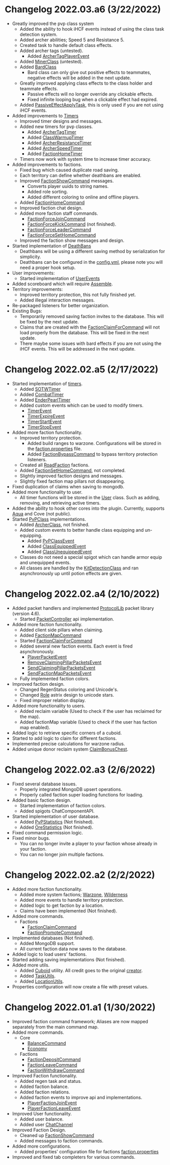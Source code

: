 # Changelog 2022.03.a6 (3/22/2022)
- Greatly improved the pvp class system
  - Added the ability to hook iHCF events instead of using the class task detection system.
  - Added archer abilities; Speed 5 and Resistance 5.
  - Created task to handle default class effects.
  - Added archer tags (untested).
    - Added [ArcherTagPlayerEvent](https://github.com/HackusatePvP/hcr-core/tree/main/src/main/java/dev/hcr/hcf/pvpclass/events/archer/ArcherTagPlayerEvent.java)
  - Added [MinerClass]() (untested).
  - Added [BardClass]()
    - Bard class can only give out positive effects to teammates, negative effects will be added in the next update.
  - Greatly improved applying class effects to the class holder and teammate effects.
    - Passive effects will no longer override any clickable effects.
    - Fixed infinite looping bug when a clickable effect had expired.
  - Added [PassiveEffectApplyTask](https://github.com/HackusatePvP/hcr-core/tree/main/src/main/java/dev/hcr/hcf/pvpclass/tasks/PassiveEffectApplyTask.), this is only used if you are not using iHCF events.
- Added improvements to [Timers](https://github.com/HackusatePvP/hcr-core/blob/main/src/main/java/dev/hcr/hcf/timers/Timer.java)
  - Improved timer designs and messages.
  - Added new timers for pvp classes.
    - Added [ArcherTagTimer](https://github.com/HackusatePvP/hcr-core/tree/main/src/main/java/dev/hcr/hcf/timers/types/player/ArcherTagTimer.java)
    - Added [ClassWarmupTimer](https://github.com/HackusatePvP/hcr-core/tree/main/src/main/java/dev/hcr/hcf/timers/types/player/ClassWarmupTimer.java)
    - Added [ArcherResistanceTimer](https://github.com/HackusatePvP/hcr-core/tree/main/src/main/java/dev/hcr/hcf/timers/types/player/effects/ArcherResistanceTimer.java)
    - Added [ArcherSpeedTimer](https://github.com/HackusatePvP/hcr-core/tree/main/src/main/java/dev/hcr/hcf/timers/types/player/effects/ArcherSpeedTimer.java)
    - Added [FactionHomeTimer](https://github.com/HackusatePvP/hcr-core/tree/main/src/main/java/dev/hcr/hcf/timers/types/player/faction/FactionHomeTimer.java)
  - Timers now work with system time to increase timer accuracy.
- Added improvements to factions.
  - Fixed bug which caused duplicate road saving.
  - Each territory can define whether deathbans are enabled.   
  - Improved [FactionShowCommand](https://github.com/HackusatePvP/hcr-core/blob/main/src/main/java/dev/hcr/hcf/factions/commands/member/FactionShowCommand.java) messages.
    - Converts player uuids to string names.
    - Added role sorting.
    - Added different coloring to online and offline players.
  - Added [FactionHomeCommand](https://github.com/HackusatePvP/hcr-core/tree/main/src/main/java/dev/hcr/hcf/factions/commands/member/FactionHomeCommand.java)  
  - Improved faction chat design.
  - Added more faction staff commands.
    - [FactionForceJoinCommand](https://github.com/HackusatePvP/hcr-core/tree/main/src/main/java/dev/hcr/hcf/factions/commands/staff/FactionForceJoinCommand,java)
    - [FactionForceKickCommand](https://github.com/HackusatePvP/hcr-core/tree/main/src/main/java/dev/hcr/hcf/factions/commands/staff/FactionForceKickCommand.java) (not finished).
    - [FactionForceLeaderCommand](https://github.com/HackusatePvP/hcr-core/tree/main/src/main/java/dev/hcr/hcf/factions/commands/staff/FactionForceLeaderCommand.java)
    - [FactionForceSetHomeCommand](https://github.com/HackusatePvP/hcr-core/tree/main/src/main/java/dev/hcr/hcf/factions/commands/staff/FactionForceSetHomeCommand.java)
  - Improved the faction show messages and design.
- Started implementation of [DeathBans](https://github.com/HackusatePvP/hcr-core/tree/main/src/main/java/dev/hcr/hcf/deathbans/DeathBan.java)
  - Deathbans will be using a different saving method by serialization for simplicity.
  - Deathbans can be configured in the [config.yml](https://github.com/HackusatePvP/hcr-core/tree/main/src/main/resources/config.yml), please note you will need a proper hook setup.
- User improvements:
  - Started implementation of [UserEvents](https://github.com/HackusatePvP/hcr-core/tree/main/src/main/java/dev/hcr/hcf/users/UserEvent.java)
- Added scoreboard which will require [Assemble](https://github.com/ThatKawaiiSam/Assemble).
- Territory improvements:
  - Improved territory protection, this not fully finished yet.
  - Added illegal interaction messages.
- Re-packaged listeners for better organization.  
- Existing Bugs:
  - Temporarily removed saving faction invites to the database. This will be fixed by the next update.
  - Claims that are created with the [FactionClaimForCommand](https://github.com/HackusatePvP/hcr-core/blob/main/src/main/java/dev/hcr/hcf/factions/commands/staff/FactionClaimForCommand.java) will not load properly from the database. This will be fixed in the next update.
  - There maybe some issues with bard effects if you are not using the iHCF events. This will be addressed in the next update.

# Changelog 2022.02.a5 (2/17/2022)
- Started implementation of [timers](https://github.com/HackusatePvP/hcr-core/blob/main/src/main/java/dev/hcr/hcf/timers/Timer.java).
  - Added [SOTWTimer](https://github.com/HackusatePvP/hcr-core/blob/main/src/main/java/dev/hcr/hcf/timers/types/server/SOTWTimer.java)
  - Added [CombatTimer](https://github.com/HackusatePvP/hcr-core/blob/main/src/main/java/dev/hcr/hcf/timers/types/player/CombatTimer.java)
  - Added [EnderPearlTimer](https://github.com/HackusatePvP/hcr-core/blob/main/src/main/java/dev/hcr/hcf/timers/types/player/EnderPearlTimer.java)
  - Added custom events which can be used to modify timers.
    - [TimerEvent](https://github.com/HackusatePvP/hcr-core/blob/main/src/main/java/dev/hcr/hcf/timers/structure/TimerEvent.java)
    - [TimerExpireEvent](https://github.com/HackusatePvP/hcr-core/blob/main/src/main/java/dev/hcr/hcf/timers/structure/TimerExpireEvent.java)
    - [TimerStartEvent](https://github.com/HackusatePvP/hcr-core/blob/main/src/main/java/dev/hcr/hcf/timers/structure/TimerStartEvent.java)
    - [TimerStopEvent](https://github.com/HackusatePvP/hcr-core/blob/main/src/main/java/dev/hcr/hcf/timers/structure/TimerStopEvent.java)
- Added more faction functionality.
  - Improved territory protection.
    - Added build ranges to warzone. Configurations will be stored in the [faction.properties](https://github.com/HackusatePvP/hcr-core/blob/main/src/main/resources/factions/faction.properties) file.
    - Added [FactionBypassCommand](https://github.com/HackusatePvP/hcr-core/tree/main/src/main/java/dev/hcr/hcf/factions/commands/staff/FactionBypassCommand.java) to bypass territory protection listeners.
  - Created all [RoadFaction](https://github.com/HackusatePvP/hcr-core/tree/main/src/main/java/dev/hcr/hcf/factions/types/roads/RoadFaction.java) factions.
  - Added [FactionSetHomeCommand](https://github.com/HackusatePvP/hcr-core/tree/main/src/main/java/dev/hcr/hcf/factions/commands/captain/FactionSetHomeCommand.java), not completed.
  - Slightly improved faction designs and messages.
  - Slightly fixed faction map pillars not disappearing.
- Fixed duplication of claims when saving to mongodb.
- Added more functionality to user.
  - All timer functions will be stored in the [User](https://github.com/HackusatePvP/hcr-core/blob/main/src/main/java/dev/hcr/hcf/users/User.java) class. Such as adding, removing, and retrieving active timers.
- Added the ability to hook other cores into the plugin. Currently, supports [Aqua](https://www.mc-market.org/resources/11118/) and Cove (not public).  
- Started [PvPClass](https://github.com/HackusatePvP/hcr-core/tree/main/src/main/java/dev/hcr/hcf/pvpclass/PvPClass.java) implementations.
  - Added [ArcherClass](https://github.com/HackusatePvP/hcr-core/tree/main/src/main/java/dev/hcr/hcf/pvpclass/types/ArcherClass.java), not finished.
  - Added custom events to better handle class equipping and un-equipping.
    - Added [PvPClassEvent](https://github.com/HackusatePvP/hcr-core/tree/main/src/main/java/dev/hcr/hcf/pvpclass/events/PvPClassEvent.java)
    - Added [ClassEquippedEvent](https://github.com/HackusatePvP/hcr-core/tree/main/src/main/java/dev/hcr/hcf/pvpclass/events/ClassEquippedEvent.java)
    - Added [ClassUnequippedEvent](https://github.com/HackusatePvP/hcr-core/tree/main/src/main/java/dev/hcr/hcf/pvpclass/events/ClassUnequippedEvent.java)
  - Classes do not need a special spigot which can handle armor equip and unequipped events.
  - All classes are handled by the [KitDetectionClass](https://github.com/HackusatePvP/hcr-core/tree/main/src/main/java/dev/hcr/hcf/pvpclass/KitDetectionTask.java) and ran asynchronously up until potion effects are given.

# Changelog 2022.02.a4 (2/10/2022)
- Added packet handlers and implemented [ProtocolLib](https://www.spigotmc.org/resources/protocollib.1997/) packet library (version 4.6).
  - Started [PacketController](https://github.com/HackusatePvP/hcr-core/blob/main/src/main/java/dev/hcr/hcf/packets/PacketController.java) api implementation.
- Added more faction functionality.
  - Added client side pillars when claiming.
  - Added [FactionMapCommand](https://github.com/HackusatePvP/hcr-core/blob/main/src/main/java/dev/hcr/hcf/factions/commands/member/FactionMapCommand.java)
  - Started [FactionClaimForCommand](https://github.com/HackusatePvP/hcr-core/blob/main/src/main/java/dev/hcr/hcf/factions/commands/staff/FactionClaimForCommand.java)
  - Added several new faction events. Each event is fired asynchronously.
    - [PlayerPacketEvent](https://github.com/HackusatePvP/hcr-core/tree/main/src/main/java/dev/hcr/hcf/factions/events/packets/PlayerPacketEvent.java)
    - [RemoveClaimingPillarPacketsEvent](https://github.com/HackusatePvP/hcr-core/tree/main/src/main/java/dev/hcr/hcf/factions/events/packets/RemoveClaimingPillarPacketsEvent.java)
    - [SendClaimingPillarPacketsEvent](https://github.com/HackusatePvP/hcr-core/tree/main/src/main/java/dev/hcr/hcf/factions/events/packets/SendClaimingPillarPacketsEvent.java)
    - [SendFactionMapPacketsEvent](https://github.com/HackusatePvP/hcr-core/tree/main/src/main/java/dev/hcr/hcf/factions/events/packets/SendFactionMapPacketsEvent.java)
  - Fully implemented faction colors.
- Improved faction design.
  - Changed RegenStatus coloring and Unicode's.
  - Changed [Role](https://github.com/HackusatePvP/hcr-core/blob/main/src/main/java/dev/hcr/hcf/users/faction/Role.java) astrix design to unicode stars.
  - Fixed improper relation display.
- Added more functionality to users.
  - Added reclaim variable (Used to check if the user has reclaimed for the map).
  - Added factionMap variable (Used to check if the user has faction map enabled).
- Added logic to retrieve specific corners of a cuboid.
- Started to add logic to claim for different factions.
- Implemented precise calculations for warzone radius. 
- Added unique donor reclaim system [ClaimBonusChest](https://github.com/HackusatePvP/hcr-core/blob/main/src/main/java/dev/hcr/hcf/commands/donor/ClaimBonusChestCommand.java).

# Changelog 2022.02.a3 (2/6/2022)
- Fixed several database issues.
  - Properly integrated MongoDB upsert operations.
  - Properly called faction super loading functions for loading.
- Added basic faction design.
  - Started implementation of faction colors.
  - Added spigots ChatComponentAPI.
- Started implementation of user database.  
  - Added [PvPStatistics](https://github.com/HackusatePvP/hcr-core/tree/main/src/main/java/dev/hcr/hcf/users/statistics/types/PvPStatistics.java) (Not finished).
  - Added [OreStatistics](https://github.com/HackusatePvP/hcr-core/tree/main/src/main/java/dev/hcr/hcf/users/statistics/types/OreStatistics.java) (Not finished).
- Fixed command permission logic.  
- Fixed minor bugs.
  - You can no longer invite a player to your faction whose already in your faction.
  - You can no longer join multiple factions.

# Changelog 2022.02.a2 (2/2/2022)
- Added more faction functionality.
  - Added more system factions; [Warzone](https://github.com/HackusatePvP/hcr-core/blob/main/src/main/java/dev/hcr/hcf/factions/types/WarzoneFaction.java), [Wilderness](https://github.com/HackusatePvP/hcr-core/blob/main/src/main/java/dev/hcr/hcf/factions/types/WildernessFaction.java)
  - Added more events to handle territory protection.
  - Added logic to get faction by a location.
  - Claims have been implemented (Not finished).
- Added more commands.
  - Factions
    - [FactionClaimCommand](https://github.com/HackusatePvP/hcr-core/blob/main/src/main/java/dev/hcr/hcf/factions/commands/coleader/FactionClaimCommand.java)
    - [FactionPromoteCommand](https://github.com/HackusatePvP/hcr-core/blob/main/src/main/java/dev/hcr/hcf/factions/commands/coleader/FactionPromoteCommand.java)
- Implemented databases (Not finished).
  - Added MongoDB support.
  - All current faction data now saves to the database.
- Added logic to load users' factions.
- Started adding saving implementations (Not finished).
- Added more utils.
  - Added [Cuboid](https://github.com/HackusatePvP/hcr-core/blob/main/src/main/java/dev/hcr/hcf/factions/claims/cuboid/Cuboid.java) utility. All credit goes to the original [creator](https://www.spigotmc.org/threads/region-cuboid.329859/).
  - Added [TaskUtils](https://github.com/HackusatePvP/hcr-core/blob/main/src/main/java/dev/hcr/hcf/utils/TaskUtils.java).
  - Added [LocationUtils](https://github.com/HackusatePvP/hcr-core/blob/main/src/main/java/dev/hcr/hcf/utils/LocationUtils.java).
- Properties configuration will now create a file with preset values.

# Changelog 2022.01.a1 (1/30/2022)
- Improved faction command framework; Aliases are now mapped separately from the main command map.
- Added more commands.
  - Core
    - [BalanceCommand](https://github.com/HackusatePvP/hcr-core/blob/main/src/main/java/dev/hcr/hcf/commands/players/BalanceCommand.java)
    - [Economy](https://github.com/HackusatePvP/hcr-core/blob/main/src/main/java/dev/hcr/hcf/commands/admin/EconomyCommand.java)
  - Factions
    - [FactionDepositCommand](https://github.com/HackusatePvP/hcr-core/blob/main/src/main/java/dev/hcr/hcf/factions/commands/member/FactionDepositCommand.java)
    - [FactionLeaveCommand](https://github.com/HackusatePvP/hcr-core/blob/main/src/main/java/dev/hcr/hcf/factions/commands/member/FactionLeaveCommand.java)
    - [FactionWithdrawCommand](https://github.com/HackusatePvP/hcr-core/blob/main/src/main/java/dev/hcr/hcf/factions/commands/captain/FactionWithdrawCommand.java)
- Improved Faction functionality.
  - Added regen task and status.
  - Added faction balance.
  - Added faction relations.
  - Added faction events to improve api and implementations.
    - [PlayerFactionJoinEvent](https://github.com/HackusatePvP/hcr-core/blob/main/src/main/java/dev/hcr/hcf/factions/events/members/PlayerJoinFactionEvent.java)
    - [PlayerFactionLeaveEvent](https://github.com/HackusatePvP/hcr-core/blob/main/src/main/java/dev/hcr/hcf/factions/events/members/PlayerFactionLeaveEvent.java)
- Improved User functionality.
  - Added user balance.
  - Added user [ChatChannel](https://github.com/HackusatePvP/hcr-core/blob/main/src/main/java/dev/hcr/hcf/users/User.java)
- Improved Faction Design.
  - Cleaned up [FactionShowCommand](https://github.com/HackusatePvP/hcr-core/blob/main/src/main/java/dev/hcr/hcf/factions/commands/member/FactionShowCommand.java)
  - Added messages to faction commands.
- Added more configurations.
  - Added properties' configuration file for factions [faction.properties](https://github.com/HackusatePvP/hcr-core/blob/main/src/main/resources/factions/faction.properties)
- Improved and fixed tab completers for various commands.    

